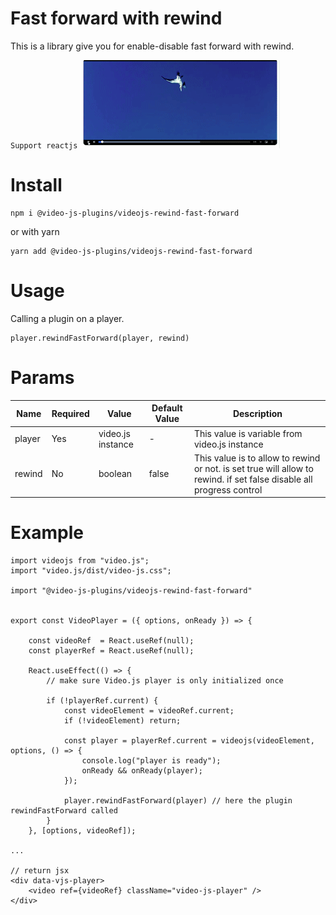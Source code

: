 # Fast forward with rewind
This is a library give you for enable-disable fast forward with rewind.

`Support reactjs`
![Demo rewind fast forward](public/demo.gif)

# Install
```
npm i @video-js-plugins/videojs-rewind-fast-forward
```

or with yarn
```
yarn add @video-js-plugins/videojs-rewind-fast-forward
```
# Usage
Calling a plugin on a player.
```
player.rewindFastForward(player, rewind)
```

# Params
| Name   | Required | Value             | Default Value | Description                                                                                                          |
|--------|----------|-------------------|---------------|----------------------------------------------------------------------------------------------------------------------|
| player | Yes      | video.js instance | -             | This value is variable from video.js instance                                                                        |
| rewind | No       | boolean           | false         | This value is to allow to rewind or not. is set true will allow to rewind. if set false disable all progress control |

# Example
```
import videojs from "video.js";
import "video.js/dist/video-js.css";

import "@video-js-plugins/videojs-rewind-fast-forward"


export const VideoPlayer = ({ options, onReady }) => {

    const videoRef  = React.useRef(null);
    const playerRef = React.useRef(null);

    React.useEffect(() => {
        // make sure Video.js player is only initialized once
        
        if (!playerRef.current) {
            const videoElement = videoRef.current;
            if (!videoElement) return;

            const player = playerRef.current = videojs(videoElement, options, () => {
                console.log("player is ready");
                onReady && onReady(player);
            });

            player.rewindFastForward(player) // here the plugin rewindFastForward called
        }
    }, [options, videoRef]);

...

// return jsx
<div data-vjs-player>
    <video ref={videoRef} className="video-js-player" />
</div>
```
